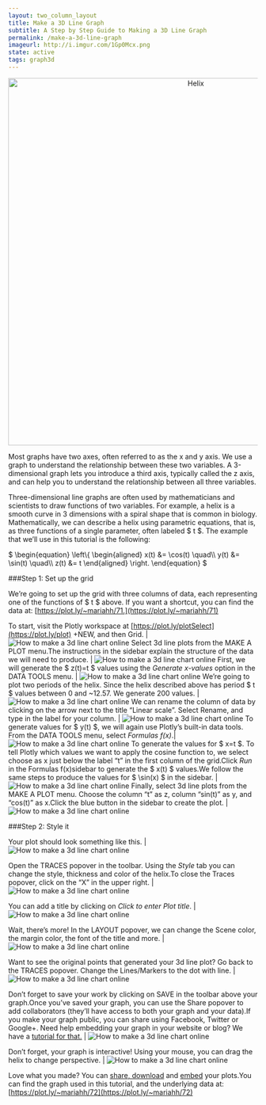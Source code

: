 ```yaml
---
layout: two_column_layout
title: Make a 3D Line Graph
subtitle: A Step by Step Guide to Making a 3D Line Graph
permalink: /make-a-3d-line-graph
imageurl: http://i.imgur.com/1Gp0Mcx.png
state: active
tags: graph3d
---
```


<div>
    <a href="https://plot.ly/~mariahh/72/" target="_blank" title="Helix" style="display: block; text-align: center;"><img src="https://plot.ly/~mariahh/72.png" alt="Helix" style="max-width: 100%;width: 742px;"  width="742" onerror="this.onerror=null;this.src='https://plot.ly/404.png';" /></a>
    <script data-plotly="mariahh:72" src="https://plot.ly/embed.js" async></script>
</div>

Most graphs have two axes, often referred to as the x and y axis. We use a graph to understand the relationship between these two variables. A 3-dimensional graph lets you introduce a third axis, typically called the z axis, and can help you to understand the relationship between all three variables.

Three-dimensional line graphs are often used by mathematicians and scientists to draw functions of two variables. For example, a helix is a smooth curve in 3 dimensions with a spiral shape that is common in biology. Mathematically, we can describe a helix using parametric equations, that is, as three functions of a single parameter, often labeled $ t $. The example that we’ll use in this tutorial is the following:

<p>$ \begin{equation} \left\{ \begin{aligned} x(t) &amp;= \cos(t) \quad\\ y(t) &amp;= \sin(t) \quad\\ z(t) &amp;= t \end{aligned} \right. \end{equation} $</p>

###Step 1: Set up the grid

We’re going to set up the grid with three columns of data, each representing one of the functions of $ t $ above. If you want a shortcut, you can find the data at: [https://plot.ly/~mariahh/71.](https://plot.ly/~mariahh/71)

To start, visit the Plotly workspace at [https://plot.ly/plotSelect](https://plot.ly/plot) +NEW, and then Grid. | ![How to make a 3d line chart online](https://plot.ly/static/learn/images/web_app_tutorials/how-to-make-a-3d-line-chart-online/image10.png)
Select 3d line plots from the MAKE A PLOT menu.The instructions in the sidebar explain the structure of the data we will need to produce. | ![How to make a 3d line chart online](https://plot.ly/static/learn/images/web_app_tutorials/how-to-make-a-3d-line-chart-online/image05.png)
First, we will generate the $ z(t)=t $ values using the *Generate x-values* option in the DATA TOOLS menu. | ![How to make a 3d line chart online](https://plot.ly/static/learn/images/web_app_tutorials/how-to-make-a-3d-line-chart-online/image04.png)
We’re going to plot two periods of the helix. Since the helix described above has period $ t $ values between 0 and ~12.57. We generate 200 values. | ![How to make a 3d line chart online](https://plot.ly/static/learn/images/web_app_tutorials/how-to-make-a-3d-line-chart-online/image09.png)
We can rename the column of data by clicking on the arrow next to the title “Linear scale”. Select Rename, and type in the label for your column. | ![How to make a 3d line chart online](https://plot.ly/static/learn/images/web_app_tutorials/how-to-make-a-3d-line-chart-online/image02.png)
To generate values for $ y(t) $, we will again use Plotly’s built-in data tools. From the DATA TOOLS menu, select *Formulas f(x)*.| ![How to make a 3d line chart online](https://plot.ly/static/learn/images/web_app_tutorials/how-to-make-a-3d-line-chart-online/image01.png)
To generate the values for $ x=t $. To tell Plotly which values we want to apply the cosine function to, we select choose as x just below the label “t” in the first column of the grid.Click *Run* in the Formulas f(x)sidebar to generate the $ x(t) $ values.We follow the same steps to produce the values for $ \sin(x) $ in the sidebar. | ![How to make a 3d line chart online](https://plot.ly/static/learn/images/web_app_tutorials/how-to-make-a-3d-line-chart-online/image01.png)
Finally, select 3d line plots from the MAKE A PLOT menu. Choose the column “t” as z, column “sin(t)” as y, and “cos(t)” as x.Click the blue button in the sidebar to create the plot. | ![How to make a 3d line chart online](https://plot.ly/static/learn/images/web_app_tutorials/how-to-make-a-3d-line-chart-online/image07.png)

###Step 2: Style it

Your plot should look something like this. | ![How to make a 3d line chart online](https://plot.ly/static/learn/images/web_app_tutorials/how-to-make-a-3d-line-chart-online/image08.png)

Open the TRACES popover in the toolbar. Using the *Style* tab you can change the style, thickness and color of the helix.To close the Traces popover, click on the “X” in the upper right. | ![How to make a 3d line chart online](https://plot.ly/static/learn/images/web_app_tutorials/how-to-make-a-3d-line-chart-online/image00.png)

You can add a title by clicking on *Click to enter Plot title*. | ![How to make a 3d line chart online](https://plot.ly/static/learn/images/web_app_tutorials/how-to-make-a-3d-line-chart-online/image03.png)

Wait, there’s more! In the LAYOUT popover, we can change the Scene color, the margin color, the font of the title and more. | ![How to make a 3d line chart online](https://plot.ly/static/learn/images/web_app_tutorials/how-to-make-a-3d-line-chart-online/image12.png)

Want to see the original points that generated your 3d line plot? Go back to the TRACES popover. Change the Lines/Markers to the dot with line. | ![How to make a 3d line chart online](https://plot.ly/static/learn/images/web_app_tutorials/how-to-make-a-3d-line-chart-online/image11.png)

Don’t forget to save your work by clicking on SAVE in the toolbar above your graph.Once you’ve saved your graph, you can use the Share popover to add collaborators (they’ll have access to both your graph and your data).If you make your graph public, you can share using Facebook, Twitter or Google+. Need help embedding your graph in your website or blog? We have a [tutorial for that.](https://plot.ly/how-to-embed-plotly-graphs-in-websites/) | ![How to make a 3d line chart online](https://plot.ly/static/learn/images/web_app_tutorials/how-to-make-a-3d-line-chart-online/image06.png)

Don’t forget, your graph is interactive! Using your mouse, you can drag the helix to change perspective. | ![How to make a 3d line chart online](https://plot.ly/static/learn/images/web_app_tutorials/how-to-make-a-3d-line-chart-online/image13.png)

Love what you made? You can [share, download](https://plot.ly/share-print/) and [embed](https://plot.ly/embed/) your plots.You can find the graph used in this tutorial, and the underlying data at: [https://plot.ly/~mariahh/72](https://plot.ly/~mariahh/72)



